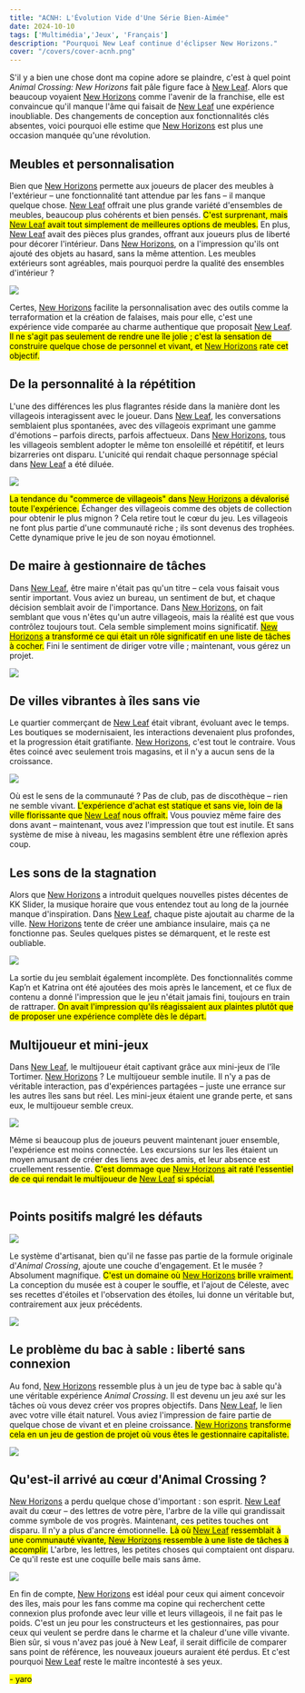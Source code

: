 ```yaml
---
title: "ACNH: L'Évolution Vide d'Une Série Bien-Aimée"  
date: 2024-10-10  
tags: ['Multimédia','Jeux', 'Français']  
description: "Pourquoi New Leaf continue d'éclipser New Horizons."  
cover: "/covers/cover-acnh.png"  
---
```


S'il y a bien une chose dont ma copine adore se plaindre, c'est à quel point *Animal Crossing: New Horizons* fait pâle figure face à [New Leaf](https://fr.wikipedia.org/wiki/Animal_Crossing:_New_Leaf). Alors que beaucoup voyaient [New Horizons](https://fr.wikipedia.org/wiki/Animal_Crossing:_New_Horizons) comme l'avenir de la franchise, elle est convaincue qu'il manque l'âme qui faisait de [New Leaf](https://fr.wikipedia.org/wiki/Animal_Crossing:_New_Leaf) une expérience inoubliable. Des changements de conception aux fonctionnalités clés absentes, voici pourquoi elle estime que [New Horizons](https://fr.wikipedia.org/wiki/Animal_Crossing:_New_Horizons) est plus une occasion manquée qu'une révolution.

## Meubles et personnalisation

Bien que [New Horizons](https://fr.wikipedia.org/wiki/Animal_Crossing:_New_Horizons) permette aux joueurs de placer des meubles à l'extérieur – une fonctionnalité tant attendue par les fans – il manque quelque chose. [New Leaf](https://fr.wikipedia.org/wiki/Animal_Crossing:_New_Leaf) offrait une plus grande variété d'ensembles de meubles, beaucoup plus cohérents et bien pensés. <mark>C'est surprenant, mais [New Leaf](https://fr.wikipedia.org/wiki/Animal_Crossing:_New_Leaf) avait tout simplement de meilleures options de meubles.</mark> En plus, [New Leaf](https://fr.wikipedia.org/wiki/Animal_Crossing:_New_Leaf) avait des pièces plus grandes, offrant aux joueurs plus de liberté pour décorer l'intérieur. Dans [New Horizons](https://fr.wikipedia.org/wiki/Animal_Crossing:_New_Horizons), on a l'impression qu'ils ont ajouté des objets au hasard, sans la même attention. Les meubles extérieurs sont agréables, mais pourquoi perdre la qualité des ensembles d'intérieur ?

![](image-117.png)

Certes, [New Horizons](https://fr.wikipedia.org/wiki/Animal_Crossing:_New_Horizons) facilite la personnalisation avec des outils comme la terraformation et la création de falaises, mais pour elle, c'est une expérience vide comparée au charme authentique que proposait [New Leaf](https://fr.wikipedia.org/wiki/Animal_Crossing:_New_Leaf). <mark>Il ne s'agit pas seulement de rendre une île jolie ; c'est la sensation de construire quelque chose de personnel et vivant, et [New Horizons](https://fr.wikipedia.org/wiki/Animal_Crossing:_New_Horizons) rate cet objectif.</mark>

## De la personnalité à la répétition

L'une des différences les plus flagrantes réside dans la manière dont les villageois interagissent avec le joueur. Dans [New Leaf](https://fr.wikipedia.org/wiki/Animal_Crossing:_New_Leaf), les conversations semblaient plus spontanées, avec des villageois exprimant une gamme d'émotions – parfois directs, parfois affectueux. Dans [New Horizons](https://fr.wikipedia.org/wiki/Animal_Crossing:_New_Horizons), tous les villageois semblent adopter le même ton ensoleillé et répétitif, et leurs bizarreries ont disparu. L'unicité qui rendait chaque personnage spécial dans [New Leaf](https://fr.wikipedia.org/wiki/Animal_Crossing:_New_Leaf) a été diluée.

![](image-118.png)

<mark>La tendance du "commerce de villageois" dans [New Horizons](https://fr.wikipedia.org/wiki/Animal_Crossing:_New_Horizons) a dévalorisé toute l'expérience.</mark> Échanger des villageois comme des objets de collection pour obtenir le plus mignon ? Cela retire tout le cœur du jeu. Les villageois ne font plus partie d'une communauté riche ; ils sont devenus des trophées. Cette dynamique prive le jeu de son noyau émotionnel.

## De maire à gestionnaire de tâches

Dans [New Leaf](https://fr.wikipedia.org/wiki/Animal_Crossing:_New_Leaf), être maire n'était pas qu'un titre – cela vous faisait vous sentir important. Vous aviez un bureau, un sentiment de but, et chaque décision semblait avoir de l'importance. Dans [New Horizons](https://fr.wikipedia.org/wiki/Animal_Crossing:_New_Horizons), on fait semblant que vous n'êtes qu'un autre villageois, mais la réalité est que vous contrôlez toujours tout. Cela semble simplement moins significatif. <mark>[New Horizons](https://fr.wikipedia.org/wiki/Animal_Crossing:_New_Horizons) a transformé ce qui était un rôle significatif en une liste de tâches à cocher.</mark> Fini le sentiment de diriger votre ville ; maintenant, vous gérez un projet.

![](NL_Player_as_Mayor_2.png)

## De villes vibrantes à îles sans vie

Le quartier commerçant de [New Leaf](https://fr.wikipedia.org/wiki/Animal_Crossing:_New_Leaf) était vibrant, évoluant avec le temps. Les boutiques se modernisaient, les interactions devenaient plus profondes, et la progression était gratifiante. [New Horizons](https://fr.wikipedia.org/wiki/Animal_Crossing:_New_Horizons), c'est tout le contraire. Vous êtes coincé avec seulement trois magasins, et il n'y a aucun sens de la croissance.

![](image-119.png)

Où est le sens de la communauté ? Pas de club, pas de discothèque – rien ne semble vivant. <mark>L'expérience d'achat est statique et sans vie, loin de la ville florissante que [New Leaf](https://fr.wikipedia.org/wiki/Animal_Crossing:_New_Leaf) nous offrait.</mark> Vous pouviez même faire des dons avant – maintenant, vous avez l'impression que tout est inutile. Et sans système de mise à niveau, les magasins semblent être une réflexion après coup.

## Les sons de la stagnation

Alors que [New Horizons](https://fr.wikipedia.org/wiki/Animal_Crossing:_New_Horizons) a introduit quelques nouvelles pistes décentes de KK Slider, la musique horaire que vous entendez tout au long de la journée manque d'inspiration. Dans [New Leaf](https://fr.wikipedia.org/wiki/Animal_Crossing:_New_Leaf), chaque piste ajoutait au charme de la ville. [New Horizons](https://fr.wikipedia.org/wiki/Animal_Crossing:_New_Horizons) tente de créer une ambiance insulaire, mais ça ne fonctionne pas. Seules quelques pistes se démarquent, et le reste est oubliable.

![](image-120.png)

La sortie du jeu semblait également incomplète. Des fonctionnalités comme Kap’n et Katrina ont été ajoutées des mois après le lancement, et ce flux de contenu a donné l'impression que le jeu n'était jamais fini, toujours en train de rattraper. <mark>On avait l'impression qu'ils réagissaient aux plaintes plutôt que de proposer une expérience complète dès le départ.</mark>

## Multijoueur et mini-jeux

Dans [New Leaf](https://fr.wikipedia.org/wiki/Animal_Crossing:_New_Leaf), le multijoueur était captivant grâce aux mini-jeux de l'île Tortimer. [New Horizons](https://fr.wikipedia.org/wiki/Animal_Crossing:_New_Horizons) ? Le multijoueur semble inutile. Il n'y a pas de véritable interaction, pas d'expériences partagées – juste une errance sur les autres îles sans but réel. Les mini-jeux étaient une grande perte, et sans eux, le multijoueur semble creux.

![](image-121.png)

Même si beaucoup plus de joueurs peuvent maintenant jouer ensemble, l'expérience est moins connectée. Les excursions sur les îles étaient un moyen amusant de créer des liens avec des amis, et leur absence est cruellement ressentie. <mark>C'est dommage que [New Horizons](https://fr.wikipedia.org/wiki/Animal_Crossing:_New_Horizons) ait raté l'essentiel de ce qui rendait le multijoueur de [New Leaf](https://fr.wikipedia.org/wiki/Animal_Crossing:_New_Leaf) si spécial.</mark> <br><br>

## Points positifs malgré les défauts

![](image-122.png)

Le système d'artisanat, bien qu'il ne fasse pas partie de la formule originale d'*Animal Crossing*, ajoute une couche d'engagement. Et le musée ? Absolument magnifique. <mark>C'est un domaine où [New Horizons](https://fr.wikipedia.org/wiki/Animal_Crossing:_New_Horizons) brille vraiment.</mark> La conception du musée est à couper le souffle, et l'ajout de Céleste, avec ses recettes d'étoiles et l'observation des étoiles, lui donne un véritable but, contrairement aux jeux précédents.

![](image-123.png)

## Le problème du bac à sable : liberté sans connexion

Au fond, [New Horizons](https://fr.wikipedia.org/wiki/Animal_Crossing:_New_Horizons) ressemble plus à un jeu de type bac à sable qu'à une véritable expérience *Animal Crossing*. Il est devenu un jeu axé sur les tâches où vous devez créer vos propres objectifs. Dans [New Leaf](https://fr.wikipedia.org/wiki/Animal_Crossing:_New_Leaf), le lien avec votre ville était naturel. Vous aviez l'impression de faire partie de quelque chose de vivant et en pleine croissance. <mark>[New Horizons](https://fr.wikipedia.org/wiki/Animal_Crossing:_New_Horizons) transforme cela en un jeu de gestion de projet où vous êtes le gestionnaire capitaliste.</mark> <br>

![](image-124.png)

## Qu'est-il arrivé au cœur d'Animal Crossing ?

[New Horizons](https://fr.wikipedia.org/wiki/Animal_Crossing:_New_Horizons) a perdu quelque chose d'important : son esprit. [New Leaf](https://fr.wikipedia.org/wiki/Animal_Crossing:_New_Leaf) avait du cœur – des lettres de votre père, l'arbre de la ville qui grandissait comme symbole de vos progrès. Maintenant, ces petites touches ont disparu. Il n'y a plus d'ancre émotionnelle. <mark>Là où [New Leaf](https://fr.wikipedia.org/wiki/Animal_Crossing:_New_Leaf) ressemblait à une communauté vivante, [New Horizons](https://fr.wikipedia.org/wiki/Animal_Crossing:_New_Horizons) ressemble à une liste de tâches à accomplir.</mark> L'arbre, les lettres, les petites choses qui comptaient ont disparu. Ce qu'il reste est une coquille belle mais sans âme.

![](image-125.png)

En fin de compte, [New Horizons](https://fr.wikipedia.org/wiki/Animal_Crossing:_New_Horizons) est idéal pour ceux qui aiment concevoir des îles, mais pour les fans comme ma copine qui recherchent cette connexion plus profonde avec leur ville et leurs villageois, il ne fait pas le poids. C'est un jeu pour les constructeurs et les gestionnaires, pas pour ceux qui veulent se perdre dans le charme et la chaleur d'une ville vivante. Bien sûr, si vous n'avez pas joué à New Leaf, il serait difficile de comparer sans point de référence, les nouveaux joueurs auraient été perdus. Et c'est pourquoi [New Leaf](https://fr.wikipedia.org/wiki/Animal_Crossing:_New_Leaf) reste le maître incontesté à ses yeux.

<mark>- yaro</mark>

